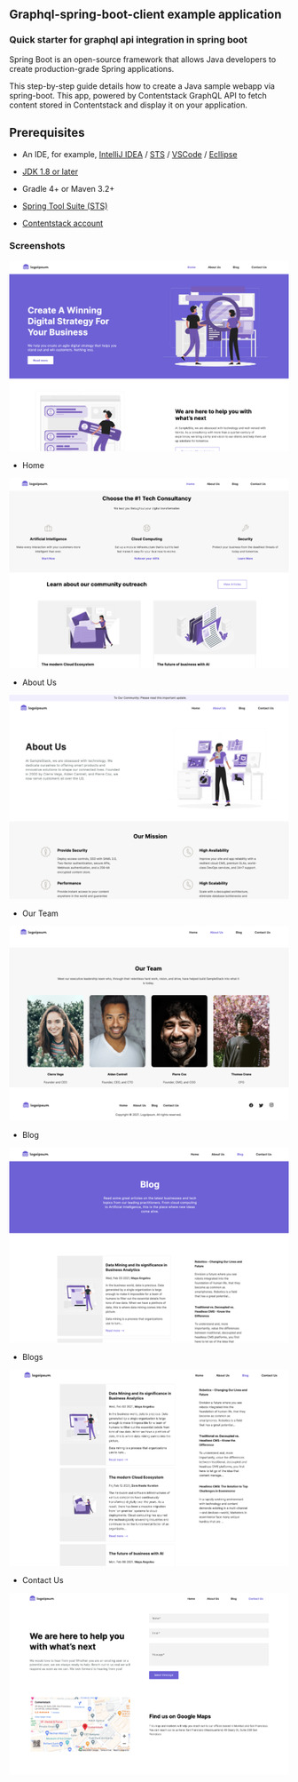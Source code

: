 ## Graphql-spring-boot-client example application

### Quick starter for graphql api integration in spring boot


Spring Boot is an open-source framework that allows Java developers to create production-grade Spring applications.

This step-by-step guide details how to create a Java sample webapp via spring-boot. This app, powered by Contentstack GraphQL API to fetch content stored in Contentstack and display it on your application.

## Prerequisites

-   An IDE, for example, [IntelliJ IDEA](https://www.jetbrains.com/idea/download/) / [STS](https://spring.io/tools) / [VSCode](https://code.visualstudio.com/download) / [Ecllipse](https://www.eclipse.org/downloads/)

-   [JDK 1.8 or later](https://www.oracle.com/in/java/technologies/javase/javase-jdk8-downloads.html)

-   Gradle 4+ or Maven 3.2+

-   [Spring Tool Suite (STS)](https://spring.io/tools)

-   [Contentstack account](https://www.contentstack.com/login/)





### Screenshots

![image info](images/one.png)

- Home

![image info](images/two.png)

- About Us

![image info](images/three.png)

- Our Team

![image info](images/four.png)

- Blog

![image info](images/five.png)

- Blogs

![image info](images/six.png)

- Contact Us

![image info](images/seven.png)
